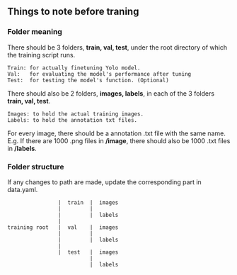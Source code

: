 Things to note before traning
-------------------------

### Folder meaning

There should be 3 folders, **train, val, test**, under the root directory of which the training script runs. <br/>

```
Train: for actually finetuning Yolo model.
Val:   for evaluating the model's performance after tuning
Test:  for testing the model's function. (Optional)
```

There should also be 2 folders, **images, labels**, in each of the 3 folders **train, val, test**. <br/>

```
Images: to hold the actual training images.
Labels: to hold the annotation txt files.
```

For every image, there should be a annotation .txt file with the same name. <br/>
E.g. If there are 1000 .png files in **/image**, there should also be 1000 .txt files in **/labels**. <br/>

### Folder structure

If any changes to path are made, update the corresponding part in data.yaml.

```
                |  train  |  images
                |         |
                |         |  labels
                |         
training root   |  val    |  images
                |         |
                |         |  labels         
                |
                |  test   |  images
                          |
                          |  labels
```
